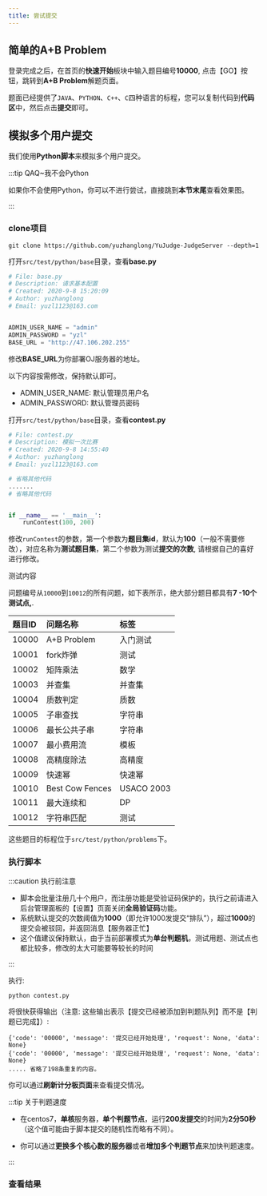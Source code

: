 ```yaml
---
title: 尝试提交
---
```


## 简单的A+B Problem
登录完成之后，在首页的**快速开始**板块中输入题目编号**10000**, 点击【GO】按钮，跳转到**A+B Problem**解题页面。

题面已经提供了`JAVA`、`PYTHON`、`C++`、`C`四种语言的标程，您可以复制代码到**代码区**中，然后点击**提交**即可。






## 模拟多个用户提交

我们使用**Python脚本**来模拟多个用户提交。

:::tip QAQ~我不会Python

如果你不会使用Python，你可以不进行尝试，直接跳到**本节末尾**查看效果图。 

:::

### clone项目

```shell
git clone https://github.com/yuzhanglong/YuJudge-JudgeServer --depth=1
```

打开`src/test/python/base`目录，查看**base.py**

```python
# File: base.py
# Description: 请求基本配置
# Created: 2020-9-8 15:20:09
# Author: yuzhanglong
# Email: yuzl1123@163.com


ADMIN_USER_NAME = "admin"
ADMIN_PASSWORD = "yzl"
BASE_URL = "http://47.106.202.255"
```

修改**BASE_URL**为你部署OJ服务器的地址。

以下内容按需修改，保持默认即可。

- ADMIN_USER_NAME: 默认管理员用户名
- ADMIN_PASSWORD:  默认管理员密码

打开`src/test/python/base`目录，查看**contest.py**

```python
# File: contest.py
# Description: 模拟一次比赛
# Created: 2020-9-8 14:55:40
# Author: yuzhanglong
# Email: yuzl1123@163.com

# 省略其他代码
.......
# 省略其他代码


if __name__ == '__main__':
    runContest(100, 200)
```

修改`runContest`的参数，第一个参数为**题目集id**，默认为**100**（一般不需要修改），对应名称为**测试题目集**，第二个参数为测试**提交的次数**, 请根据自己的喜好进行修改。



测试内容

问题编号从`10000`到`10012`的所有问题，如下表所示，绝大部分题目都具有**7 -10个测试点,**.

| 题目ID | 问题名称        | 标签       |
| :----- | :-------------- | :--------- |
| 10000  | A+B Problem     | 入门测试   |
| 10001  | fork炸弹        | 测试       |
| 10002  | 矩阵乘法        | 数学       |
| 10003  | 并查集          | 并查集     |
| 10004  | 质数判定        | 质数       |
| 10005  | 子串查找        | 字符串     |
| 10006  | 最长公共子串    | 字符串     |
| 10007  | 最小费用流      | 模板       |
| 10008  | 高精度除法      | 高精度     |
| 10009  | 快速幂          | 快速幂     |
| 10010  | Best Cow Fences | USACO 2003 |
| 10011  | 最大连续和      | DP         |
| 10012  | 字符串匹配      | 测试       |
这些题目的标程位于`src/test/python/problems`下。



### 执行脚本

:::caution 执行前注意

- 脚本会批量注册几十个用户，而注册功能是受验证码保护的，执行之前请进入后台管理面板的【设置】页面关闭**全局验证码**功能。
- 系统默认提交的次数阈值为**1000**（即允许1000发提交“排队”），超过**1000**的提交会被驳回，并返回消息【服务器正忙】
- 这个值建议保持默认，由于当前部署模式为**单台判题机**，测试用题、测试点也都比较多，修改的太大可能要等较长的时间

:::

执行:

```shell
python contest.py
```

将很快获得输出（注意: 这些输出表示【提交已经被添加到判题队列】而不是【判题已完成】）:

```shell
{'code': '00000', 'message': '提交已经开始处理', 'request': None, 'data': None}
{'code': '00000', 'message': '提交已经开始处理', 'request': None, 'data': None}
..... 省略了198条重复的内容。
```

你可以通过**刷新计分板页面**来查看提交情况。



:::tip  关于判题速度

- 在centos7，**单核**服务器，**单个判题节点**，运行**200发提交**的时间为**2分50秒**（这个值可能由于脚本提交的随机性而略有不同）。

- 你可以通过**更换多个核心数的服务器**或者**增加多个判题节点**来加快判题速度。

:::

### 查看结果

